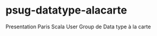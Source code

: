 psug-datatype-alacarte
======================

Presentation Paris Scala User Group de Data type à la carte 